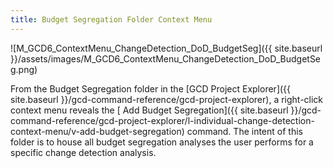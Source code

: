 ```yaml
---
title: Budget Segregation Folder Context Menu
---
```


![M_GCD6_ContextMenu_ChangeDetection_DoD_BudgetSeg]({{ site.baseurl }}/assets/images/M_GCD6_ContextMenu_ChangeDetection_DoD_BudgetSeg.png)

From the Budget Segregation folder in the [GCD Project Explorer]({{ site.baseurl }}/gcd-command-reference/gcd-project-explorer), a right-click context menu reveals the [ Add Budget Segregation]({{ site.baseurl }}/gcd-command-reference/gcd-project-explorer/l-individual-change-detection-context-menu/v-add-budget-segregation) command. The intent of this folder is to house all budget segregation analyses the user performs for a specific change detection analysis. 

